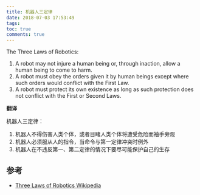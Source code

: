 ```yaml
---
title: 机器人三定律
date: 2018-07-03 17:53:49
tags:
toc: true
comments: true
---
```


The Three Laws of Robotics:

1. A robot may not injure a human being or, through inaction, allow a human being to come to harm.
2. A robot must obey the orders given it by human beings except where such orders would conflict with the First Law.
3. A robot must protect its own existence as long as such protection does not conflict with the First or Second Laws.

**翻译**

机器人三定律：

1. 机器人不得伤害人类个体，或者目睹人类个体将遭受危险而袖手旁观
2. 机器人必须服从人的指令，当命令与第一定律冲突时例外
3. 机器人在不违反第一、第二定律的情况下要尽可能保护自己的生存



## 参考

* [Three Laws of Robotics Wikipedia](https://en.wikipedia.org/wiki/Three_Laws_of_Robotics)